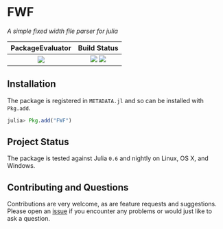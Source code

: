 #  FWF

*A simple fixed width file parser for julia*

| **PackageEvaluator**                                            | **Build Status**                                                                                |
:---------------------------------------------------------------:|:-----------------------------------------------------------------------------------------------:|
| [![][pkg-0.6-img]][pkg-0.6-url] | [![][travis-img]][travis-url] [![][codecov-img]][codecov-url] |


## Installation

The package is registered in `METADATA.jl` and so can be installed with `Pkg.add`.

```julia
julia> Pkg.add("FWF")
```

## Project Status

The package is tested against Julia `0.6` and nightly on Linux, OS X, and Windows.

## Contributing and Questions

Contributions are very welcome, as are feature requests and suggestions. Please open an
[issue][issues-url] if you encounter any problems or would just like to ask a question.


[travis-img]: https://travis-ci.org/RandomString123/FWF.jl.svg?branch=master
[travis-url]: https://travis-ci.org/RandomString123/FWF.jl?branch=master

[codecov-img]: https://codecov.io/gh/RandomString123/FWF.jl/branch/master/graph/badge.svg
[codecov-url]: https://codecov.io/gh/RandomString123/FWF.jl

[issues-url]: https://github.com/RandomString123/FWF.jl/issues

[pkg-0.6-img]: http://pkg.julialang.org/badges/FWF_0.6.svg
[pkg-0.6-url]: http://pkg.julialang.org/?pkg=FWF
